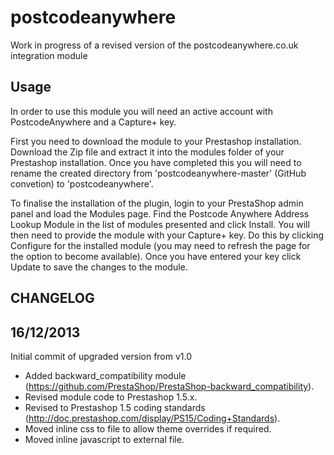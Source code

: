 postcodeanywhere
================

Work in progress of a revised version of the postcodeanywhere.co.uk integration module


Usage
-------

In order to use this module you will need an active account with PostcodeAnywhere and a Capture+ key.

First you need to download the module to your Prestashop installation. Download the Zip file and extract it into the modules folder of your Prestashop installation. Once you have completed this you will need to rename the created directory from 'postcodeanywhere-master' (GitHub convetion) to 'postcodeanywhere'.

To finalise the installation of the plugin, login to your PrestaShop admin panel and load the Modules page. Find the Postcode Anywhere Address Lookup Module in the list of modules presented and click Install. You will then need to provide the module with your Capture+ key. Do this by clicking Configure for the installed module (you may need to refresh the page for the option to become available). Once you have entered your key click Update to save the changes to the module.

CHANGELOG
-------------

16/12/2013
-------------

Initial commit of upgraded version from v1.0

- Added backward_compatibility module (https://github.com/PrestaShop/PrestaShop-backward_compatibility).
- Revised module code to Prestashop 1.5.x.
- Revised to Prestashop 1.5 coding standards (http://doc.prestashop.com/display/PS15/Coding+Standards).
- Moved inline css to file to allow theme overrides if required.
- Moved inline javascript to external file.
